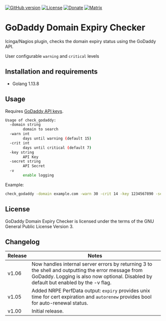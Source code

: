 [![GitHub version](https://img.shields.io/github/v/release/jeffalyanak/check_godaddy)](https://github.com/jeffalyanak/check_godaddy/releases/latest)
[![License](https://img.shields.io/github/license/jeffalyanak/check_godaddy)](https://github.com/jeffalyanak/check_godaddy/blob/master/LICENSE)
[![Donate](https://img.shields.io/badge/donate--green)](https://jeff.alyanak.ca/donate)
[![Matrix](https://img.shields.io/badge/chat--green)](https://matrix.to/#/#check_godaddy:social.rights.ninja)

# GoDaddy Domain Expiry Checker

Icinga/Nagios plugin, checks the domain expiry status using the GoDaddy API.

User configurable `warning` and `critical` levels

## Installation and requirements

* Golang 1.13.8


## Usage

Requires [GoDaddy API keys](https://developer.godaddy.com/).

```bash
Usage of check_godaddy:
  -domain string
        domain to search
  -warn int
        days until warning (default 15)
  -crit int
        days until critical (default 7)
  -key string
        API Key
  -secret string
        API Secret
  -v    
        enable logging
```

Example:

```bash
check_godaddy -domain example.com -warn 30 -crit 14 -key 1234567890 -secret 123456
```

## License

GoDaddy Domain Expiry Checker is licensed under the terms of the GNU General Public License Version 3.

## Changelog
| Release | Notes |
|--------------------|--------------------------|
| v1.06 | Now handles internal server errors by returning 3 to the shell and outputting the error message from GoDaddy. Logging is also now optional. Disabled by default but enabled by the -v flag. |
| v1.05 | Added NRPE PerfData output: `expiry` provides unix time for cert expiration and `autorenew` provides bool for auto-renewal status. |
| v1.00 | Initial release. |